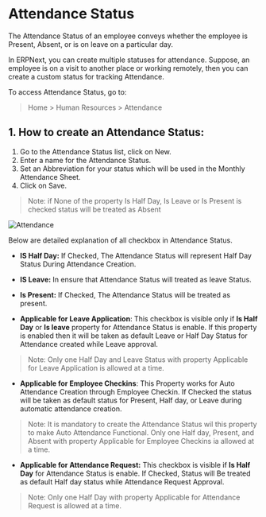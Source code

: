 <!-- add-breadcrumbs -->
# Attendance Status

The Attendance Status of an employee conveys whether the employee is Present, Absent, or is on leave on a particular day.

In ERPNext, you can create multiple statuses for attendance. Suppose, an employee is on a visit to another place or working remotely, then you can create a custom status for tracking Attendance.

To access Attendance Status, go to:

> Home > Human Resources > Attendance

## 1. How to create an Attendance Status:

1. Go to the Attendance Status list, click on New.
1. Enter a name for the Attendance Status.
1. Set an Abbreviation for your status which will be used in the Monthly Attendance Sheet.
1. Click on Save.

> Note: if None of the property Is Half Day, Is Leave or Is Present is checked status will be treated as Absent

<img class="screenshot" alt="Attendance" src="{{docs_base_url}}/assets/img/human-resources/attendance-status.png">

Below are detailed explanation of all checkbox in Attendance Status.

* **IS Half Day:** If Checked, The Attendance Status will represent Half Day Status During Attendance Creation.

* **IS Leave:** In ensure that Attendance Status will treated as leave Status.

* **Is Present:** If Checked, The Attendance Status will be treated as present.

* **Applicable for Leave Application**: This checkbox is visible only if **Is Half Day** or **Is leave** property for Attendance Status is enable. If this property is enabled then it will be taken as default Leave or Half Day Status for Attendance created while Leave approval.

>Note: Only one Half Day and Leave Status with property Applicable for Leave Application is allowed at a time.

* **Applicable for Employee Checkins**: This Property works for Auto Attendance Creation through Employee Checkin. If Checked the status will be taken as default status for Present, Half day, or Leave during automatic attendance creation.

>Note:
It is mandatory to create the Attendance Status wil this property to make Auto Attendance Functional.
Only one Half day, Present, and Absent with property Applicable for Employee Checkins ia allowed at a time.

* **Applicable for Attendance Request:** This checkbox is visible if **Is Half Day** for Attendance Status is enable. If Checked, Status will Be treated as default Half day status while Attendance Request Approval.

>Note: Only one Half Day  with property Applicable for Attendance Request is allowed at a time.
